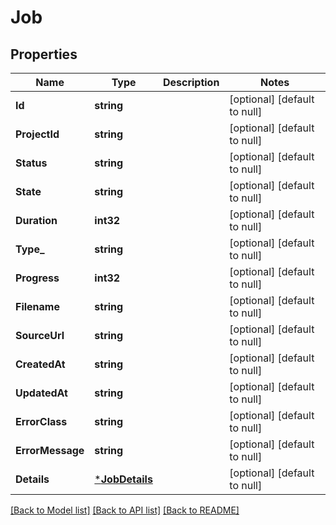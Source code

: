 # Job

## Properties
Name | Type | Description | Notes
------------ | ------------- | ------------- | -------------
**Id** | **string** |  | [optional] [default to null]
**ProjectId** | **string** |  | [optional] [default to null]
**Status** | **string** |  | [optional] [default to null]
**State** | **string** |  | [optional] [default to null]
**Duration** | **int32** |  | [optional] [default to null]
**Type_** | **string** |  | [optional] [default to null]
**Progress** | **int32** |  | [optional] [default to null]
**Filename** | **string** |  | [optional] [default to null]
**SourceUrl** | **string** |  | [optional] [default to null]
**CreatedAt** | **string** |  | [optional] [default to null]
**UpdatedAt** | **string** |  | [optional] [default to null]
**ErrorClass** | **string** |  | [optional] [default to null]
**ErrorMessage** | **string** |  | [optional] [default to null]
**Details** | [***JobDetails**](Job_details.md) |  | [optional] [default to null]

[[Back to Model list]](../README.md#documentation-for-models) [[Back to API list]](../README.md#documentation-for-api-endpoints) [[Back to README]](../README.md)


